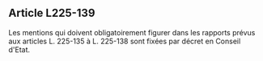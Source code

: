Article L225-139
----
Les mentions qui doivent obligatoirement figurer dans les rapports prévus aux
articles L. 225-135 à L. 225-138 sont fixées par décret en Conseil d'Etat.
